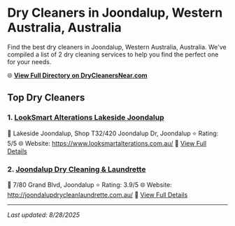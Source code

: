 # Dry Cleaners in Joondalup, Western Australia, Australia

Find the best dry cleaners in Joondalup, Western Australia, Australia. We've compiled a list of 2 dry cleaning services to help you find the perfect one for your needs.

🌐 **[View Full Directory on DryCleanersNear.com](https://drycleanersnear.com/city/Australia/Western%20Australia/Joondalup)**

## Top Dry Cleaners

### 1. [LookSmart Alterations Lakeside Joondalup](https://drycleanersnear.com/dryCleaner/68ad16ad1d9ee695c92532cc/looksmart-alterations-lakeside-joondalup)
📍 Lakeside Joondalup, Shop T32/420 Joondalup Dr, Joondalup
⭐ Rating: 5/5
🌐 Website: https://www.looksmartalterations.com.au/
🔗 [View Full Details](https://drycleanersnear.com/dryCleaner/68ad16ad1d9ee695c92532cc/looksmart-alterations-lakeside-joondalup)

### 2. [Joondalup Dry Cleaning & Laundrette](https://drycleanersnear.com/dryCleaner/68ad16411d9ee695c9252ea8/joondalup-dry-cleaning-laundrette)
📍 7/80 Grand Blvd, Joondalup
⭐ Rating: 3.9/5
🌐 Website: http://joondalupdrycleanlaundrette.com.au/
🔗 [View Full Details](https://drycleanersnear.com/dryCleaner/68ad16411d9ee695c9252ea8/joondalup-dry-cleaning-laundrette)


---

*Last updated: 8/28/2025*
